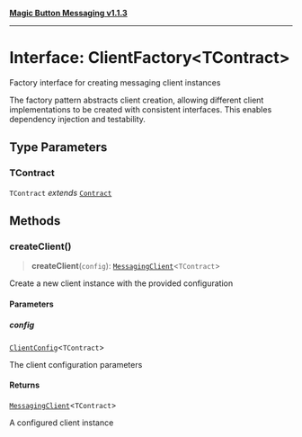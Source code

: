 [**Magic Button Messaging v1.1.3**](../README.md)

***

# Interface: ClientFactory\<TContract\>

Factory interface for creating messaging client instances

The factory pattern abstracts client creation, allowing different client
implementations to be created with consistent interfaces. This enables
dependency injection and testability.

## Type Parameters

### TContract

`TContract` *extends* [`Contract`](../type-aliases/Contract.md)

## Methods

### createClient()

> **createClient**(`config`): [`MessagingClient`](../classes/MessagingClient.md)\<`TContract`\>

Create a new client instance with the provided configuration

#### Parameters

##### config

[`ClientConfig`](ClientConfig.md)\<`TContract`\>

The client configuration parameters

#### Returns

[`MessagingClient`](../classes/MessagingClient.md)\<`TContract`\>

A configured client instance
